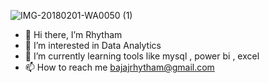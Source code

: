 
![IMG-20180201-WA0050 (1)](https://github.com/ridhi0228/ridhi0228/assets/132190698/f7e352ed-a9d7-411c-921a-55495fc3a132)


                                   
- 👋 Hi there, I’m Rhytham
- 👀 I’m interested in Data Analytics
- 🌱 I’m currently learning tools like mysql , power bi , excel 
- 📫 How to reach me bajajrhytham@gmail.com
<!---
ridhi0228/ridhi0228 is a ✨ special ✨ repository because its `README.md` (this file) appears on your GitHub profile.
You can click the Preview link to take a look at your changes.
--->
